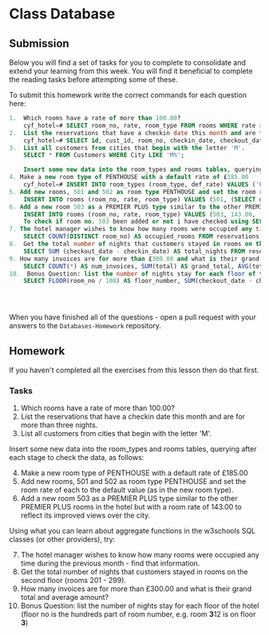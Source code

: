 # Class Database

## Submission

Below you will find a set of tasks for you to complete to consolidate and extend your learning from this week.  You will find it beneficial to complete the reading tasks before attempting some of these.

To submit this homework write the correct commands for each question here:

```sql
1.  Which rooms have a rate of more than 100.00?
    cyf_hotel=# SELECT room_no, rate, room_type FROM rooms WHERE rate > 100;
2.  List the reservations that have a checkin date this month and are for more than three nights.
    cyf_hotel=# SELECT id, cust_id, room_no, checkin_date, checkout_date, no_guests, booking_date, checkout_date - checkin_date AS duration_of_stay FROM reservations WHERE EXTRACT(MONTH FROM checkin_date) = EXTRACT(MONTH FROM current_date) AND checkout_date - checkin_date > 3;
3.  List all customers from cities that begin with the letter 'M'.
    SELECT * FROM Customers WHERE City LIKE 'M%';

    Insert some new data into the room_types and rooms tables, querying after each stage to check the data, as follows:
4. Make a new room type of PENTHOUSE with a default rate of £185.00
    cyf_hotel=# INSERT INTO room_types (room_type, def_rate) VALUES ('PENTHOUSE', 185.00);
5. Add new rooms, 501 and 502 as room type PENTHOUSE and set the room rate of each to the default value (as in the new room type).
    INSERT INTO rooms (room_no, rate, room_type) VALUES (501, (SELECT def_rate FROM room_types WHERE room_type = 'PENTHOUSE'), 'PENTHOUSE'),(502, (SELECT def_rate FROM room_types WHERE room_type='PENTHOUSE'), 'PENTHOUSE');
6. Add a new room 503 as a PREMIER PLUS type similar to the other PREMIER PLUS rooms in the hotel but with a room rate of 143.00 to reflect its improved views over the city.
    INSERT INTO rooms (room_no, rate, room_type) VALUES (503, 143.00, 'PREMIER PLUS');
    To check if room no. 503 been added or not i have checked using SELECT room_no, rate, room_type FROM rooms WHERE room_no = 503;yes its worked.
7. The hotel manager wishes to know how many rooms were occupied any time during the previous month - find that information.
    SELECT COUNT(DISTINCT room_no) AS occupied_rooms FROM reservations WHERE (checkin_date <=date_trunc('month',current_date) - interval '1 day') AND (checkout_date >= date_trunc('month', current_date - interval '1 month'));
8.  Get the total number of nights that customers stayed in rooms on the second floor (rooms 201 - 299).
    SELECT SUM (checkout_date - checkin_date) AS total_nights FROM reservations WHERE room_no BETWEEN 201 AND 299;
9. How many invoices are for more than £300.00 and what is their grand total and average amount?
    SELECT COUNT(*) AS num_invoices, SUM(total) AS grand_total, AVG(total) AS average_total FROM invoices WHERE total > 300.00;
10.  Bonus Question: list the number of nights stay for each floor of the hotel (floor no is the hundreds part of room number, e.g. room **3**12 is on floor **3**)
    SELECT FLOOR(room_no / 100) AS floor_number, SUM(checkout_date - checkin_date) AS total_nights FROM reservations WHERE room_no BETWEEN 101 AND 499 GROUP BY FLOOR(room_no / 100) ORDER BY floor_number;





```

When you have finished all of the questions - open a pull request with your answers to the `Databases-Homework` repository.

## Homework

If you haven't completed all the exercises from this lesson then do that first.

### Tasks
1.  Which rooms have a rate of more than 100.00?
2.  List the reservations that have a checkin date this month and are for more than three nights.
3.  List all customers from cities that begin with the letter 'M'.

Insert some new data into the room_types and rooms tables, querying after each stage to check the data, as follows:

4.  Make a new room type of PENTHOUSE with a default rate of £185.00
5.  Add new rooms, 501 and 502 as room type PENTHOUSE and set the room rate of each to the default value (as in the new room type).
6.  Add a new room 503 as a PREMIER PLUS type similar to the other PREMIER PLUS rooms in the hotel but with a room rate of 143.00 to reflect its improved views over the city.

Using what you can learn about aggregate functions in the w3schools SQL classes (or other providers), try:

7.  The hotel manager wishes to know how many rooms were occupied any time during the previous month - find that information.
8.  Get the total number of nights that customers stayed in rooms on the second floor (rooms 201 - 299).
9.  How many invoices are for more than £300.00 and what is their grand total and average amount?
10.  Bonus Question: list the number of nights stay for each floor of the hotel (floor no is the hundreds part of room number, e.g. room **3**12 is on floor **3**)

